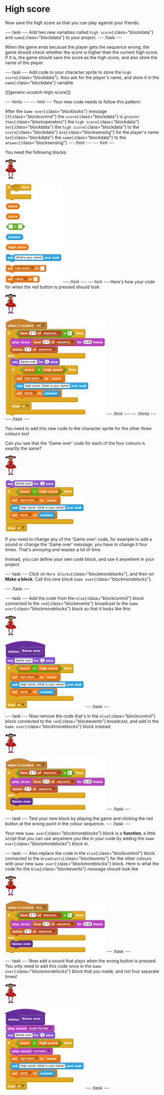 # High score

Now save the high score so that you can play against your friends.

--- task ---
Add two new variables called `high score`{:class="blockdata"} and `name`{:class="blockdata"} to your project.
--- /task ---

When the game ends because the player gets the sequence wrong, the game should check whether the score is higher than the current high score. If it is, the game should save the score as the high score, and also store the name of the player.

--- task ---
Add code to your character sprite to store the `high score`{:class="blockdata"}. Also ask for the player's name, and store it in the `name`{:class="blockdata"} variable.

[[[generic-scratch-high-score]]]

--- hints ---
--- hint ---
Your new code needs to follow this pattern:

After the `Game over`{:class="blocklooks"} message
`If`{:class="blockcontrol"} the `score`{:class="blockdata"} is `greater than`{:class="blockoperators"} the `high score`{:class="blockdata"}
`Set`{:class="blockdata"} the `high score`{:class="blockdata"} to the `score`{:class="blockdata"}
`Ask`{:class="blocksensing"} for the player's name
`Set`{:class="blockdata"} the `name`{:class="blockdata"} to the `answer`{:class="blocksensing"}
--- /hint ---
--- hint ---

You need the following blocks:

![ballerina](images/ballerina.png)

![blocks_1545215561_138017](images/blocks_1545215561_138017.png)
--- /hint ---
--- hint ---
Here's how your code for when the red button is pressed should look:

![ballerina](images/ballerina.png)

![blocks_1545215562_2530715](images/blocks_1545215562_2530715.png)
--- /hint ---
--- /hints ---
--- /task ---

You need to add this new code to the character sprite for the other three colours too!

Can you see that the 'Game over' code for each of the four colours is exactly the same?

![ballerina](images/ballerina.png)

![blocks_1545215563_4100578](images/blocks_1545215563_4100578.png)

If you need to change any of the 'Game over' code, for example to add a sound or change the 'Game over' message, you have to change it four times. That's annoying and wastes a lot of time.

Instead, you can define your own code block, and use it anywhere in your project.

--- task ---
Click on `More blocks`{:class="blockmoreblocks"}, and then on **Make a block**. Call this new block `Game over`{:class="blockmoreblocks"}.

--- /task ---

--- task ---
Add the code from the `else`{:class="blockcontrol"} block connected to the `red`{:class="blockevents"} broadcast to the `Game over`{:class="blockmoreblocks"} block so that it looks like this:

![ballerina](images/ballerina.png)

![blocks_1545215564_5021536](images/blocks_1545215564_5021536.png)
--- /task ---

--- task ---
Now remove the code that's in the `else`{:class="blockcontrol"} block connected to the `red`{:class="blockevents"} broadcast, and add in the `Game over`{:class="blockmoreblocks"} block instead:

![ballerina](images/ballerina.png)

![blocks_1545215565_6240883](images/blocks_1545215565_6240883.png)
--- /task ---

--- task ---
Test your new block by playing the game and clicking the red button at the wrong point in the colour sequence.
--- /task ---

Your new `Game over`{:class="blockmoreblocks"} block is a __function__, a little script that you can use anywhere you like in your code by adding the `Game over`{:class="blockmoreblocks"} block in.

--- task ---
Also replace the code in the `else`{:class="blockcontrol"} block connected to the `broadcasts`{:class="blockevents"} for the other colours with your new `Game over`{:class="blockmoreblocks"} block. Here is what the code for the `blue`{:class="blockevents"} message should look like

![ballerina](images/ballerina.png)

![blocks_1545215566_7200997](images/blocks_1545215566_7200997.png)
--- /task ---

--- task ---
Now add a sound that plays when the wrong button is pressed. You only need to add this code once in the `Game over`{:class="blockmoreblocks"} block that you made, and not four separate times!

![ballerina](images/ballerina.png)

![blocks_1545215567_8707764](images/blocks_1545215567_8707764.png)
--- /task ---
